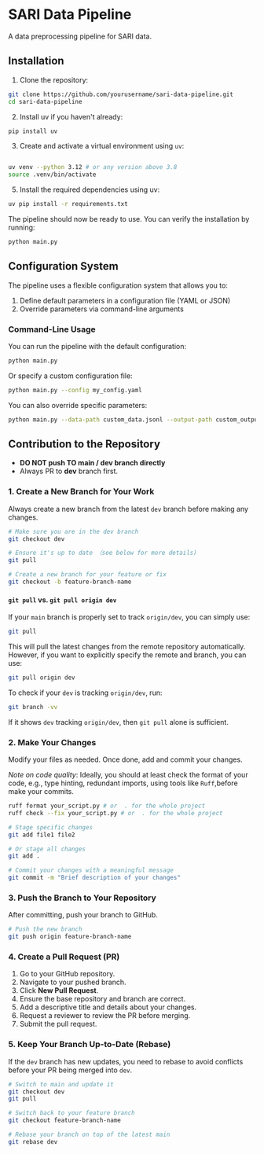 # SARI Data Pipeline

A data preprocessing pipeline for SARI data.

## Installation

1. Clone the repository:
```bash
git clone https://github.com/yourusername/sari-data-pipeline.git
cd sari-data-pipeline
```

2. Install uv if you haven't already:
```bash
pip install uv
```


3. Create and activate a virtual environment using `uv`:
```bash

uv venv --python 3.12 # or any version above 3.8
source .venv/bin/activate
```

5. Install the required dependencies using uv:
```bash
uv pip install -r requirements.txt
```

The pipeline should now be ready to use. You can verify the installation by running:
```bash
python main.py
```

## Configuration System

The pipeline uses a flexible configuration system that allows you to:

1. Define default parameters in a configuration file (YAML or JSON)
2. Override parameters via command-line arguments




### Command-Line Usage

You can run the pipeline with the default configuration:

```bash
python main.py
```

Or specify a custom configuration file:

```bash
python main.py --config my_config.yaml
```

You can also override specific parameters:

```bash
python main.py --data-path custom_data.jsonl --output-path custom_output.jsonl --deduplicate-threshold 0.9
```


## Contribution to the Repository
- **DO NOT push TO main / dev branch directly**
- Always PR to **dev** branch first.

### 1. Create a New Branch for Your Work

Always create a new branch from the latest `dev` branch before making any changes.

```bash
# Make sure you are in the dev branch
git checkout dev

# Ensure it's up to date （see below for more details)
git pull

# Create a new branch for your feature or fix
git checkout -b feature-branch-name
```

#### `git pull` vs. `git pull origin dev`
If your `main` branch is properly set to track `origin/dev`, you can simply use:
```bash
git pull
```
This will pull the latest changes from the remote repository automatically. 
However, if you want to explicitly specify the remote and branch, you can use:
```bash
git pull origin dev
```
To check if your `dev` is tracking `origin/dev`, run:
```bash
git branch -vv
```
If it shows `dev` tracking `origin/dev`, then `git pull` alone is sufficient.

### 2. Make Your Changes

Modify your files as needed. Once done, add and commit your changes.

*Note on code quality*: Ideally, you should at least check the format of your code, e.g., type hinting, redundant imports, using tools like `Ruff`,before make your commits.

```bash
ruff format your_script.py # or  . for the whole project
ruff check --fix your_script.py # or  . for the whole project
```

```bash
# Stage specific changes
git add file1 file2

# Or stage all changes
git add .

# Commit your changes with a meaningful message
git commit -m "Brief description of your changes"
```

### 3. Push the Branch to Your Repository

After committing, push your branch to GitHub.

```bash
# Push the new branch
git push origin feature-branch-name
```

### 4. Create a Pull Request (PR)

1. Go to your GitHub repository.
2. Navigate to your pushed branch.
3. Click **New Pull Request**.
4. Ensure the base repository and branch are correct.
5. Add a descriptive title and details about your changes.
6. Request a reviewer to review the PR before merging.
7. Submit the pull request.

### 5. Keep Your Branch Up-to-Date (Rebase)

If the `dev` branch has new updates, you need to rebase to avoid conflicts before your PR being merged into `dev`.

```bash
# Switch to main and update it
git checkout dev
git pull

# Switch back to your feature branch
git checkout feature-branch-name

# Rebase your branch on top of the latest main
git rebase dev

